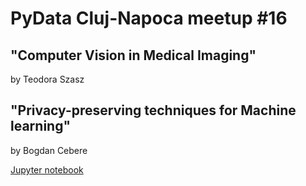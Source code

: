 # PyData Cluj-Napoca meetup #16

## "Computer Vision in Medical Imaging"
by Teodora Szasz

## "Privacy-preserving techniques for Machine learning"
by Bogdan Cebere

[Jupyter notebook](https://github.com/OpenMined/TenSEAL/blob/master/tutorials/Tutorial%202%20-%20Working%20with%20Approximate%20Numbers.ipynb)
